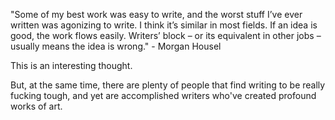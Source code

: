 "Some of my best work was easy to write, and the worst stuff I’ve ever written was agonizing to write. I think it’s similar in most fields. If an idea is good, the work flows easily. Writers’ block – or its equivalent in other jobs – usually means the idea is wrong." - Morgan Housel

This is an interesting thought.

But, at the same time, there are plenty of people that find writing to be really fucking tough, and yet are accomplished writers who've created profound works of art.
